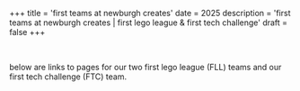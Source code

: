 +++
title = 'first teams at newburgh creates'
date = 2025
description = 'first teams at newburgh creates | first lego league & first tech challenge'
draft = false
+++

<br>

below are links to pages for our two first lego league (FLL) teams and our first tech challenge (FTC) team.

<br>

